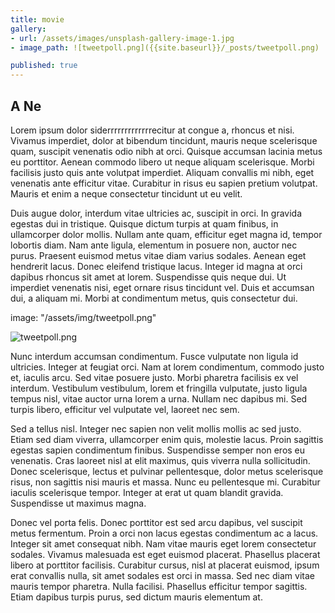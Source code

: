 ```yaml
---
title: movie
gallery:
- url: /assets/images/unsplash-gallery-image-1.jpg
- image_path: ![tweetpoll.png]({{site.baseurl}}/_posts/tweetpoll.png)

published: true
---
```


## A Ne
Lorem ipsum dolor siderrrrrrrrrrrrrecitur at congue a, rhoncus et nisi. Vivamus imperdiet, dolor at bibendum tincidunt, mauris neque scelerisque quam, suscipit venenatis odio nibh at orci. Quisque accumsan lacinia metus eu porttitor. Aenean commodo libero ut neque aliquam scelerisque. Morbi facilisis justo quis ante volutpat imperdiet. Aliquam convallis mi nibh, eget venenatis ante efficitur vitae. Curabitur in risus eu sapien pretium volutpat. Mauris et enim a neque consectetur tincidunt ut eu velit.

Duis augue dolor, interdum vitae ultricies ac, suscipit in orci. In gravida egestas dui in tristique. Quisque dictum turpis at quam finibus, in ullamcorper dolor mollis. Nullam ante quam, efficitur eget magna id, tempor lobortis diam. Nam ante ligula, elementum in posuere non, auctor nec purus. Praesent euismod metus vitae diam varius sodales. Aenean eget hendrerit lacus. Donec eleifend tristique lacus. Integer id magna at orci dapibus rhoncus sit amet at lorem. Suspendisse quis neque dui. Ut imperdiet venenatis nisi, eget ornare risus tincidunt vel. Duis et accumsan dui, a aliquam mi. Morbi at condimentum metus, quis consectetur dui.

image: "/assets/img/tweetpoll.png"

![tweetpoll.png]({{site.baseurl}}/_posts/tweetpoll.png)


Nunc interdum accumsan condimentum. Fusce vulputate non ligula id ultricies. Integer at feugiat orci. Nam at lorem condimentum, commodo justo et, iaculis arcu. Sed vitae posuere justo. Morbi pharetra facilisis ex vel interdum. Vestibulum vestibulum, lorem et fringilla vulputate, justo ligula tempus nisl, vitae auctor urna lorem a urna. Nullam nec dapibus mi. Sed turpis libero, efficitur vel vulputate vel, laoreet nec sem.

Sed a tellus nisl. Integer nec sapien non velit mollis mollis ac sed justo. Etiam sed diam viverra, ullamcorper enim quis, molestie lacus. Proin sagittis egestas sapien condimentum finibus. Suspendisse semper non eros eu venenatis. Cras laoreet nisl at elit maximus, quis viverra nulla sollicitudin. Donec scelerisque, lectus et pulvinar pellentesque, dolor metus scelerisque risus, non sagittis nisi mauris et massa. Nunc eu pellentesque mi. Curabitur iaculis scelerisque tempor. Integer at erat ut quam blandit gravida. Suspendisse ut maximus magna.

Donec vel porta felis. Donec porttitor est sed arcu dapibus, vel suscipit metus fermentum. Proin a orci non lacus egestas condimentum ac a lacus. Integer sit amet consequat nibh. Nam vitae mauris eget lorem consectetur sodales. Vivamus malesuada est eget euismod placerat. Phasellus placerat libero at porttitor facilisis. Curabitur cursus, nisl at placerat euismod, ipsum erat convallis nulla, sit amet sodales est orci in massa. Sed nec diam vitae mauris tempor pharetra. Nulla facilisi. Phasellus efficitur tempor sagittis. Etiam dapibus turpis purus, sed dictum mauris elementum at.


